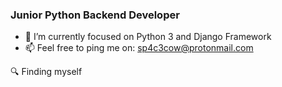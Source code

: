 ### Junior Python Backend Developer
- 🌱 I’m currently focused on Python 3 and Django Framework
- 📫 Feel free to ping me on: sp4c3cow@protonmail.com

🔍 Finding myself

<!--
**sp4c3cow/sp4c3cow** is a ✨ _special_ ✨ repository because its `README.md` (this file) appears on your GitHub profile.

Here are some ideas to get you started:

- 🔭 I’m currently working on ...
- 🌱 I’m currently learning ...
- 👯 I’m looking to collaborate on ...
- 🤔 I’m looking for help with ...
- 💬 Ask me about ...
- 📫 How to reach me: ...
- 😄 Pronouns: ...
- ⚡ Fun fact: ...
-->
